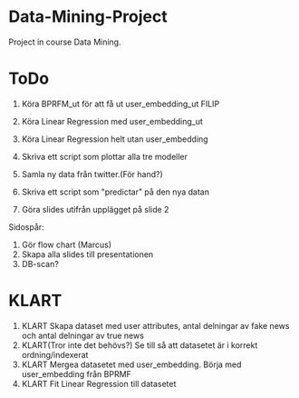 # Data-Mining-Project
Project in course Data Mining.


# ToDo
1. Köra BPRFM_ut för att få ut user_embedding_ut FILIP
2. Köra Linear Regression med user_embedding_ut
3. Köra Linear Regression helt utan user_embedding


5. Skriva ett script som plottar alla tre modeller

7. Samla ny data från twitter.(För hand?)
8. Skriva ett script som "predictar" på den nya datan


8. Göra slides utifrån upplägget på slide 2





Sidospår:
1. Gör flow chart (Marcus)
2. Skapa alla slides till presentationen
3. DB-scan?

# KLART
1. KLART Skapa dataset med user attributes, antal delningar av fake news och antal delningar av true news
2. KLART(Tror inte det behövs?) Se till så att datasetet är i korrekt ordning/indexerat
3. KLART Mergea datasetet med user_embedding. Börja med user_embedding från BPRMF
4. KLART Fit Linear Regression till datasetet
